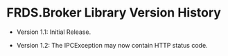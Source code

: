 FRDS.Broker Library Version History
====

  * Version 1.1: Initial Release.
  
  * Version 1.2: The IPCException may now contain HTTP status code.
  
  
